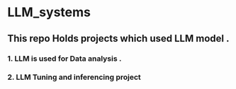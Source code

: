 # LLM_systems

## This repo Holds projects which used LLM model .

### 1. LLM is used for Data analysis .
### 2. LLM Tuning and inferencing project
